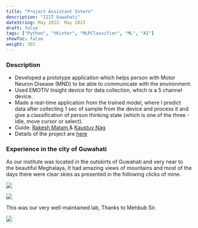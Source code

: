 ```yaml
---
title: "Project Assistant Intern"
description: "IIIT Guwahati"
dateString: May 2022- May 2023
draft: false
tags: ["Python", "tKinter", "MLPClassifier", "ML", "AI"]
showToc: false
weight: 303
--- 
```


### Description

- Developed a prototype application which helps person with Motor Neuron Disease (MND) to be able to communicate with the environment.
- Used EMOTIV Insight device for data collection, which is a 5 channel device.
- Made a real-time application from the trained model, where I predict data after collecting 1 sec of sample from the device and process it and give a classification of person thinking state (which is one of the three - idle, move cursor or select).
- Guide: <a href="https://www.iiitg.ac.in/computer-science-and-engineering/dr-rakesh-matam-1" target="_blank">Rakesh Matam </a> & <a href="https://www.iiitg.ac.in/computer-science-and-engineering/dr-kaustuv-nag" target="_blank"> Kaustuv Nag </a>
- Details of the project are [here](/projects/classification-sim)

### Experience in the city of Guwahati

As our institute was located in the outskirts of Guwahati and very near to the beautiful Meghalaya, It had amazing views of mountains and most of the days there were clear skies as presented in the following clicks of mine.

![](/experience/iiit-guwahati/guwahati-mountain-sky.jpg)

![](/experience/iiit-guwahati/guwahati-sky.jpg)

This was our very well-maintained lab, Thanks to Mehbub Sir.

![](/experience/iiit-guwahati/guwahati-office.jpg)